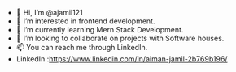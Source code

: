 - 👋 Hi, I’m @ajamil121
- 👀 I’m interested in frontend development. 
- 🌱 I’m currently learning Mern Stack Development.
- 💞️ I’m looking to collaborate on projects with Software houses.
- 📫 You can reach me through LinkedIn.
- LinkedIn :https://www.linkedin.com/in/aiman-jamil-2b769b196/

<!---
ajamil121/ajamil121 is a ✨ special ✨ repository because its `README.md` (this file) appears on your GitHub profile.
You can click the Preview link to take a look at your changes.
--->
